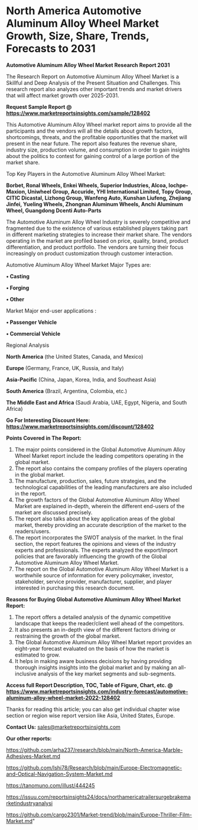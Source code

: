 # North America Automotive Aluminum Alloy Wheel Market Growth, Size, Share, Trends, Forecasts to 2031

<strong>Automotive Aluminum Alloy Wheel Market Research Report 2031</strong>

The Research Report on Automotive Aluminum Alloy Wheel Market is a Skillful and Deep Analysis of the Present Situation and Challenges. This research report also analyzes other important trends and market drivers that will affect market growth over 2025-2031.

<strong>Request Sample Report @ <a href=https://www.marketreportsinsights.com/sample/128402>https://www.marketreportsinsights.com/sample/128402</a></strong>

This Automotive Aluminum Alloy Wheel market report aims to provide all the participants and the vendors will all the details about growth factors, shortcomings, threats, and the profitable opportunities that the market will present in the near future. The report also features the revenue share, industry size, production volume, and consumption in order to gain insights about the politics to contest for gaining control of a large portion of the market share.

Top Key Players in the Automotive Aluminum Alloy Wheel Market:

<strong>Borbet, Ronal Wheels, Enkei Wheels, Superior Industries, Alcoa, Iochpe-Maxion, Uniwheel Group, Accuride, YHI International Limited, Topy Group, CITIC Dicastal, Lizhong Group, Wanfeng Auto, Kunshan Liufeng, Zhejiang Jinfei, Yueling Wheels, Zhongnan Aluminum Wheels, Anchi Aluminum Wheel, Guangdong Dcenti Auto-Parts</strong>

The Automotive Aluminum Alloy Wheel Industry is severely competitive and fragmented due to the existence of various established players taking part in different marketing strategies to increase their market share. The vendors operating in the market are profiled based on price, quality, brand, product differentiation, and product portfolio. The vendors are turning their focus increasingly on product customization through customer interaction.

Automotive Aluminum Alloy Wheel Market Major Types are:

<strong>• Casting

• Forging

• Other</strong>

Market Major end-user applications :

<strong>• Passenger Vehicle

• Commercial Vehicle</strong>

Regional Analysis

</u><strong><b>North America</b></strong> (the United States, Canada, and Mexico)

<strong><b>Europe </b></strong>(Germany, France, UK, Russia, and Italy)

<strong><b>Asia-Pacific</b></strong> (China, Japan, Korea, India, and Southeast Asia)

<strong><b>South America</b></strong> (Brazil, Argentina, Colombia, etc.)

<strong><b>The Middle East and Africa</b></strong> (Saudi Arabia, UAE, Egypt, Nigeria, and South Africa)

<strong>Go For Interesting Discount Here: <a href=https://www.marketreportsinsights.com/discount/128402>https://www.marketreportsinsights.com/discount/128402</a></strong>

<strong>Points Covered in The Report:</strong>
<ol>
  <li>The major points considered in the Global Automotive Aluminum Alloy Wheel Market report include the leading competitors operating in the global market.</li>
  <li>The report also contains the company profiles of the players operating in the global market.</li>
  <li>The manufacture, production, sales, future strategies, and the technological capabilities of the leading manufacturers are also included in the report.</li>
  <li>The growth factors of the Global Automotive Aluminum Alloy Wheel Market are explained in-depth, wherein the different end-users of the market are discussed precisely.</li>
  <li>The report also talks about the key application areas of the global market, thereby providing an accurate description of the market to the readers/users.</li>
  <li>The report incorporates the SWOT analysis of the market. In the final section, the report features the opinions and views of the industry experts and professionals. The experts analyzed the export/import policies that are favorably influencing the growth of the Global Automotive Aluminum Alloy Wheel Market.</li>
  <li>The report on the Global Automotive Aluminum Alloy Wheel Market is a worthwhile source of information for every policymaker, investor, stakeholder, service provider, manufacturer, supplier, and player interested in purchasing this research document.</li>
</ol>
<strong>Reasons for Buying Global Automotive Aluminum Alloy Wheel Market Report:</strong>

<ol>
  <li>The report offers a detailed analysis of the dynamic competitive landscape that keeps the reader/client well ahead of the competitors.</li>
  <li>It also presents an in-depth view of the different factors driving or restraining the growth of the global market.</li>
  <li>The Global Automotive Aluminum Alloy Wheel Market report provides an eight-year forecast evaluated on the basis of how the market is estimated to grow.</li>
  <li>It helps in making aware business decisions by having providing thorough insights insights into the global market and by making an all-inclusive analysis of the key market segments and sub-segments.</li>
</ol>
<strong>Access full Report Description, TOC, Table of Figure, Chart, etc. @ <a href=https://www.marketreportsinsights.com/industry-forecast/automotive-aluminum-alloy-wheel-market-2022-128402>https://www.marketreportsinsights.com/industry-forecast/automotive-aluminum-alloy-wheel-market-2022-128402</a></strong>


Thanks for reading this article; you can also get individual chapter wise section or region wise report version like Asia, United States, Europe.

<strong>Contact Us:</strong>
sales@marketreportsinsights.com

<strong>Our other reports:</strong>

<a href=https://github.com/arha237/research/blob/main/North-America-Marble-Adhesives-Market.md>https://github.com/arha237/research/blob/main/North-America-Marble-Adhesives-Market.md</a>

<a href=https://github.com/Ishi78/Research/blob/main/Europe-Electromagnetic-and-Optical-Navigation-System-Market.md>https://github.com/Ishi78/Research/blob/main/Europe-Electromagnetic-and-Optical-Navigation-System-Market.md</a>

<a href=https://tanomuno.com/illust/444245>https://tanomuno.com/illust/444245</a>

<a href=https://issuu.com/reportsinsights24/docs/northamericatrailersurgebrakemarketindustryanalysi>https://issuu.com/reportsinsights24/docs/northamericatrailersurgebrakemarketindustryanalysi</a>

<a href=https://github.com/cargo2301/Market-trend/blob/main/Europe-Thriller-Film-Market.md>https://github.com/cargo2301/Market-trend/blob/main/Europe-Thriller-Film-Market.md</a>"
